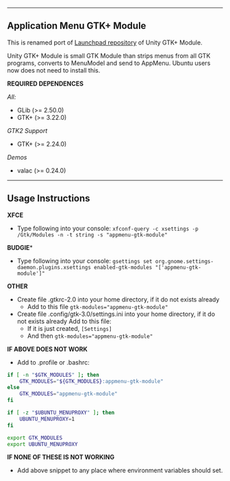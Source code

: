 
---
Application Menu GTK+ Module
---

This is renamed port of [Launchpad repository](https://launchpad.net/unity-gtk-module) of Unity GTK+ Module.

Unity GTK+ Module is small GTK Module than strips menus from all GTK programs, converts to MenuModel and send to AppMenu.
Ubuntu users now does not need to install this.

**REQUIRED DEPENDENCES**

*All:*
 * GLib (>= 2.50.0)
 * GTK+ (>= 3.22.0)

*GTK2 Support*
 * GTK+ (>= 2.24.0)

*Demos*
 * valac (>= 0.24.0)
 
---
Usage Instructions
---
**XFCE**
- Type following into your console:
`xfconf-query -c xsettings -p /Gtk/Modules -n -t string -s "appmenu-gtk-module"`

**BUDGIE***
- Type following into your console:
`gsettings set org.gnome.settings-daemon.plugins.xsettings enabled-gtk-modules "['appmenu-gtk-module']"`

**OTHER**
- Create file .gtkrc-2.0 into your home directory, if it do not exists already
    - Add to this file `gtk-modules="appmenu-gtk-module"`
- Create file .config/gtk-3.0/settings.ini into your home directory, if it do not exists already
Add to this file:
    - If it is just created, `[Settings]`
    - And then ``gtk-modules="appmenu-gtk-module"``

**IF ABOVE DOES NOT WORK**
* Add to .profile or .bashrc:
```sh
if [ -n "$GTK_MODULES" ]; then
    GTK_MODULES="${GTK_MODULES}:appmenu-gtk-module"
else
    GTK_MODULES="appmenu-gtk-module"
fi

if [ -z "$UBUNTU_MENUPROXY" ]; then
    UBUNTU_MENUPROXY=1
fi

export GTK_MODULES
export UBUNTU_MENUPROXY
```

**IF NONE OF THESE IS NOT WORKING**
* Add above snippet to any place where environment variables should set.
